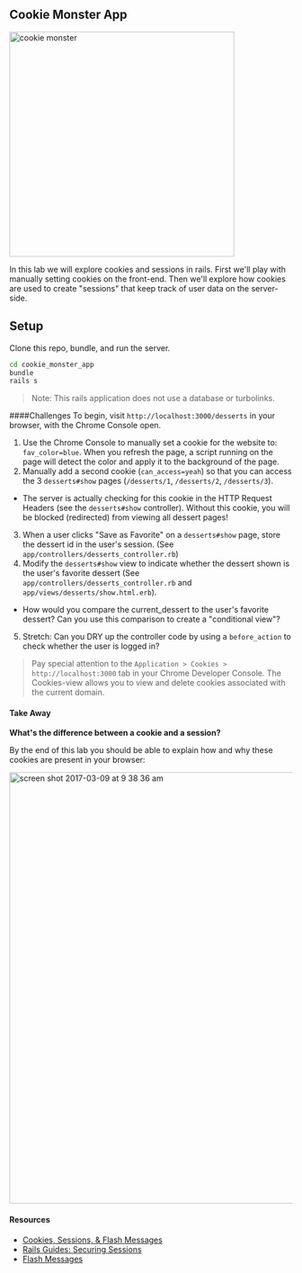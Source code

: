 ## Cookie Monster App

<img src="https://media.giphy.com/media/E6pfGEOsrDidq/giphy.gif" width="400" title="cookie monster">

In this lab we will explore cookies and sessions in rails. First we'll play with manually setting cookies on the front-end. Then we'll explore how cookies are used to create "sessions" that keep track of user data on the server-side.

## Setup
Clone this repo, bundle, and run the server.

```bash
cd cookie_monster_app
bundle
rails s
```

> Note: This rails application does not use a database or turbolinks.

####Challenges
To begin, visit `http://localhost:3000/desserts` in your browser, with the Chrome Console open.

1. Use the Chrome Console to manually set a cookie for the website to: `fav_color=blue`. When you refresh the page, a script running on the page will detect the color and apply it to the background of the page.
2. Manually add a second cookie (`can_access=yeah`) so that you can access the 3 `desserts#show` pages (`/desserts/1`, `/desserts/2`, `/desserts/3`).
  * The server is actually checking for this cookie in the HTTP Request Headers (see the `desserts#show` controller). Without this cookie, you will be blocked (redirected) from viewing all dessert pages!
3. When a user clicks "Save as Favorite" on a `desserts#show` page, store the dessert id in the user's session. (See `app/controllers/desserts_controller.rb`)
4. Modify the `desserts#show` view to indicate whether the dessert shown is the user's favorite dessert (See `app/controllers/desserts_controller.rb` and `app/views/desserts/show.html.erb`).
  * How would you compare the current_dessert to the user's favorite dessert? Can you use this comparison to create a "conditional view"?
5. Stretch: Can you DRY up the controller code by using a `before_action` to check whether the user is logged in?

> Pay special attention to the `Application > Cookies > http://localhost:3000` tab in your Chrome Developer Console. The Cookies-view allows you to view and delete cookies associated with the current domain.

#### Take Away
**What's the difference between a cookie and a session?**

By the end of this lab you should be able to explain how and why these cookies are present in your browser:

<img width="767" alt="screen shot 2017-03-09 at 9 38 36 am" src="https://cloud.githubusercontent.com/assets/1489337/23762877/5a71b454-04ac-11e7-8d35-04c77f478837.png">


#### Resources
* [Cookies, Sessions, & Flash Messages](http://www.theodinproject.com/ruby-on-rails/sessions-cookies-and-authentication)
* [Rails Guides: Securing Sessions](http://guides.rubyonrails.org/security.html)
* [Flash Messages](http://api.rubyonrails.org/classes/ActionDispatch/Flash.html)
